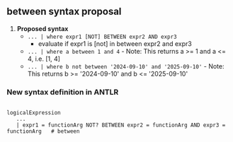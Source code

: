 ## between syntax proposal

1. **Proposed syntax**
    - `... | where expr1 [NOT] BETWEEN expr2 AND expr3`
        - evaluate if expr1 is [not] in between expr2 and expr3 
    - `... | where a between 1 and 4` - Note: This returns a >= 1 and a <= 4, i.e. [1, 4]
    - `... | where b not between '2024-09-10' and '2025-09-10'` - Note: This returns b >= '2024-09-10' and b <= '2025-09-10'

### New syntax definition in ANTLR

```ANTLR
  
logicalExpression
   ...
   | expr1 = functionArg NOT? BETWEEN expr2 = functionArg AND expr3 = functionArg   # between

```